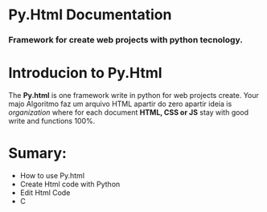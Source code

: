 # Py.Html Documentation 
### Framework for create web projects with python tecnology.

# Introducion to Py.Html
The **Py.html** is one framework write in python for web projects create. Your majo
Algoritmo faz um arquivo HTML apartir do zero apartir ideia is *organization* where for each document **HTML, CSS or JS**  stay with good write and functions 100%.  

# Sumary: 
-  How to use Py.html 
- Create Html code with Python
- Edit Html Code 
- C
<!--stackedit_data:
eyJoaXN0b3J5IjpbNjg2MTgxMTYwLC0xNDE1Njc5NTMzLC0xOT
QxMjk3MDk3LC03MTE1ODU2MzldfQ==
-->